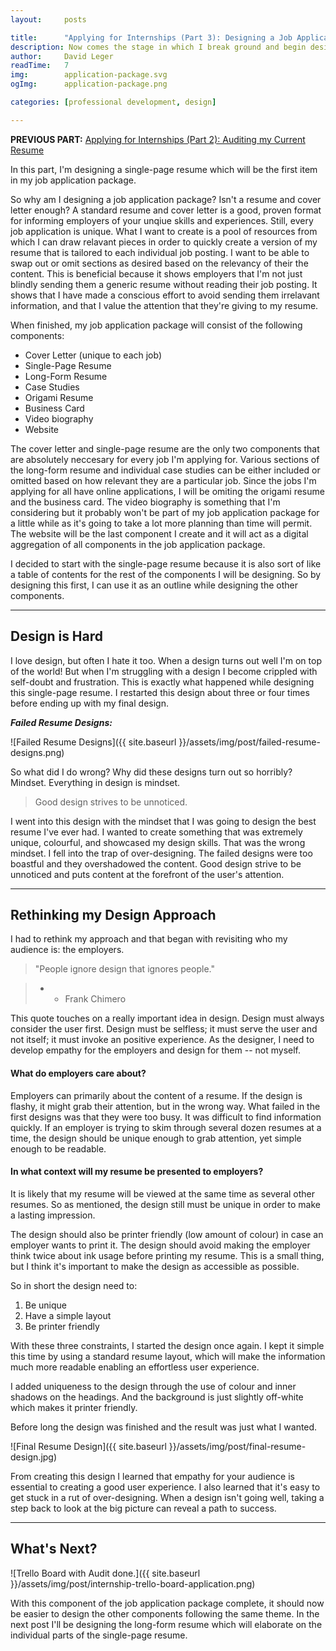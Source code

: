 ```yaml
---
layout:     posts

title:      "Applying for Internships (Part 3): Designing a Job Application Package (Single-Page Resume)"
description: Now comes the stage in which I break ground and begin designing my job application package.
author:     David Leger
readTime:   7
img:        application-package.svg
ogImg:      application-package.png

categories: [professional development, design]

---
```


**PREVIOUS PART:** [Applying for Internships (Part 2): Auditing my Current Resume]({{page.previous.url}})

In this part, I'm designing a single-page resume which will be the first item in my job application package. 

So why am I designing a job application package? Isn't a resume and cover letter enough? A standard resume and cover letter is a good, proven format for informing employers of your unqiue skills and experiences. Still, every job application is unique. What I want to create is a pool of resources from which I can draw relavant pieces in order to quickly create a version of my resume that is tailored to each individual job posting. I want to be able to swap out or omit sections as desired based on the relevancy of their the content. This is beneficial because it shows employers that I'm not just blindly sending them a generic resume without reading their job posting. It shows that I have made a conscious effort to avoid sending them irrelavant information, and that I value the attention that they're giving to my resume.

When finished, my job application package will consist of the following components:

- Cover Letter (unique to each job)
- Single-Page Resume
- Long-Form Resume
- Case Studies
- Origami Resume
- Business Card
- Video biography
- Website

The cover letter and single-page resume are the only two components that are absolutely neccesary for every job I'm applying for. Various sections of the long-form resume and individual case studies can be either included or omitted based on how relevant they are a particular job. Since the jobs I'm applying for all have online applications, I will be omiting the origami resume and the business card.  The video biography is something that I'm considering but it probably won't be part of my job application package for a little while as it's going to take a lot more planning than time will permit. The website will be the last component I create and it will act as a digital aggregation of all components in the job application package.

I decided to start with the single-page resume because it is also sort of like a table of contents for the rest of the components I will be designing. So by designing this first, I can use it as an outline while designing the other components.

***

## Design is Hard

I love design, but often I hate it too. When a design turns out well I'm on top of the world! But when I'm struggling with a design I become crippled with self-doubt and frustration. This is exactly what happened while designing this single-page resume. I restarted this design about three or four times before ending up with my final design. 

***Failed Resume Designs:***

![Failed Resume Designs]({{ site.baseurl }}/assets/img/post/failed-resume-designs.png)


So what did I do wrong? Why did these designs turn out so horribly? Mindset. Everything in design is mindset.

> Good design strives to be unnoticed.

I went into this design with the mindset that I was going to design the best resume I've ever had. I wanted to create something that was extremely unique, colourful, and showcased my design skills. That was the wrong mindset. I fell into the trap of over-designing. The failed designs were too boastful and they overshadowed the content. Good design strive to be unnoticed and puts content at the forefront of the user's attention.

***

## Rethinking my Design Approach

I had to rethink my approach and that began with revisiting who my audience is: the employers.

> "People ignore design that ignores people."

> - - Frank Chimero

This quote touches on a really important idea in design. Design must always consider the user first. Design must be selfless; it must serve the user and not itself; it must invoke an positive experience. As the designer, I need to develop empathy for the employers and design for them -- not myself.

#### What do employers care about?

Employers can primarily about the content of a resume. If the design is flashy, it might grab their attention, but in the wrong way. What failed in the first designs was that they were too busy. It was difficult to find information quickly. If an employer is trying to skim through several dozen resumes at a time, the design should be unique enough to grab attention, yet simple enough to be readable.

#### In what context will my resume be presented to employers?

It is likely that my resume will be viewed at the same time as several other resumes. So as mentioned, the design still must be unique in order to make a lasting impression. 

The design should also be printer friendly (low amount of colour) in case an employer wants to print it. The design should avoid making the employer think twice about ink usage before printing my resume. This is a small thing, but I think it's important to make the design as accessible as possible.

So in short the design need to:

1. Be unique
2. Have a simple layout
3. Be printer friendly

With these three constraints, I started the design once again. I kept it simple this time by using a standard resume layout, which will make the information much more readable enabling an effortless user experience. 

I added uniqueness to the design through the use of colour and inner shadows on the headings. And the background is just slightly off-white which makes it printer friendly. 

Before long the design was finished and the result was just what I wanted.

![Final Resume Design]({{ site.baseurl }}/assets/img/post/final-resume-design.jpg)

From creating this design I learned that empathy for your audience is essential to creating a good user experience. I also learned that it's easy to get stuck in a rut of over-designing. When a design isn't going well, taking a step back to look at the big picture can reveal a path to success.

***

## What's Next?

![Trello Board with Audit done.]({{ site.baseurl }}/assets/img/post/internship-trello-board-application.png)

With this component of the job application package complete, it should now be easier to design the other components following the same theme. In the next post I'll be designing the long-form resume which will elaborate on the individual parts of the single-page resume.

